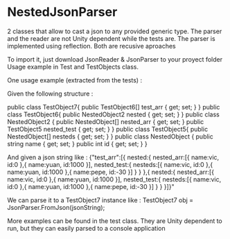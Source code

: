 # NestedJsonParser
2 classes that allow to cast a json to any provided generic type.
The parser and the reader are not Unity dependent while the tests are.
The parser is implemented using reflection. Both are recusive aproaches

To import it, just download JsonReader & JsonParser to your proyect folder
Usage example in Test and TestObjects class.


One usage example (extracted from the tests) : 

Given the following structure :

public class TestObject7{
  public TestObject6[] test_arr { get; set; }
}
public class TestObject6{
  public NestedObject2 nested { get; set; }
}
public class NestedObject2 {
  public NestedObject[] nested_arr { get; set; }
  public TestObject5 nested_test { get; set; }
}
public class TestObject5{
  public NestedObject[] nesteds { get; set; }
}
public class NestedObject {
  public string name { get; set; }
  public int id { get; set; }
}

And given a json string like :
{"test_arr":[{
  nested:{
    nested_arr:[{
      name:vic,
      id:0
    },{
      name:yuan,
      id:1000
    }],
    nested_test:{
      nesteds:[{
        name:vic,
        id:0
      },{
        name:yuan,
        id:1000
      },{
        name:pepe,
        id:-30
      }]
    }
  }
},{
  nested:{
    nested_arr:[{
      name:vic,
      id:0
    },{
      name:yuan,
      id:1000
    }],
    nested_test:{
      nesteds:[{
        name:vic,
        id:0
      },{
        name:yuan,
        id:1000
      },{
        name:pepe,
        id:-30
      }]
    }
  }
}]}"

We can parse it to a TestObject7 instance like :
TestObject7 obj = JsonParser.FromJson<TestObject7>(jsonString);

More examples can be found in the test class. They are Unity dependent to run, but they can easily parsed to a console application
